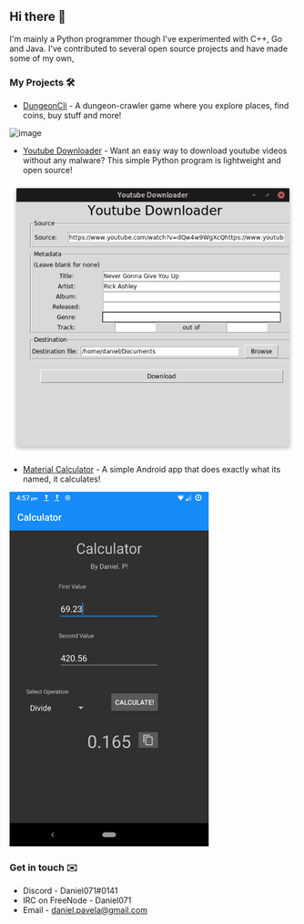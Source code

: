 ## Hi there 👋

I'm mainly a Python programmer though I've experimented with C++, Go and Java. 
I've contributed to several open source projects and have made some of my own,

### My Projects 🛠️
- [DungeonCli](http://pavela.net:3000/Daniel/DungeonCli) - A dungeon-crawler game where you explore places, find coins, buy stuff and more! 

![image](http://pavela.net:3000/Daniel/DungeonCli/raw/branch/master/Images/Screenshots/scrollingtext.gif)
- [Youtube Downloader](https://github.com/daniel071/Youtube_Downloader) - Want an easy way to download youtube videos without any malware? This simple Python program is lightweight and open source!

![image](https://raw.githubusercontent.com/daniel071/images-for-readme/master/Screenshot%20from%202020-02-03%2019-10-01.png)
- [Material Calculator](https://github.com/daniel071/material-calc) - A simple Android app that does exactly what its named, it calculates!

<img src="https://raw.githubusercontent.com/daniel071/material-calc/master/Screenshots/secondVersion.png" alt="Image"
	title="Image" width="350"/>

### Get in touch ✉️
- Discord - Daniel071#0141
- IRC on FreeNode - Daniel071
- Email - daniel.pavela@gmail.com
